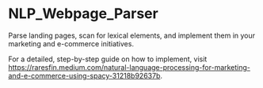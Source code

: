 # NLP_Webpage_Parser

Parse landing pages, scan for lexical elements, and implement them in your marketing and e-commerce initiatives.

For a detailed, step-by-step guide on how to implement, visit https://raresfin.medium.com/natural-language-processing-for-marketing-and-e-commerce-using-spacy-31218b92637b.
